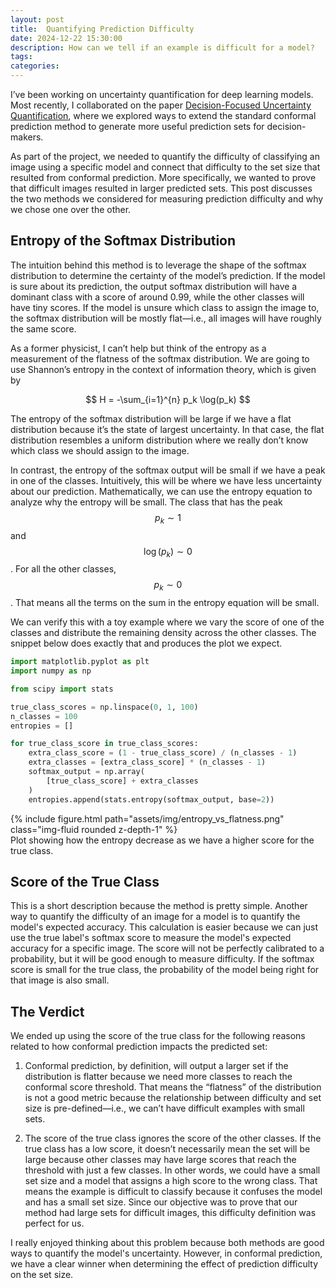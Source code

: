```yaml
---
layout: post
title:  Quantifying Prediction Difficulty
date: 2024-12-22 15:30:00
description: How can we tell if an example is difficult for a model?
tags: 
categories: 
---
```


I’ve been working on uncertainty quantification for deep learning models. Most recently, I collaborated on the paper [Decision-Focused Uncertainty Quantification](https://arxiv.org/abs/2410.01767), where we explored ways to extend the standard conformal prediction method to generate more useful prediction sets for decision-makers.

As part of the project, we needed to quantify the difficulty of classifying an image using a specific model and connect that difficulty to the set size that resulted from conformal prediction. More specifically, we wanted to prove that difficult images resulted in larger predicted sets. This post discusses the two methods we considered for measuring prediction difficulty and why we chose one over the other.

## Entropy of the Softmax Distribution

The intuition behind this method is to leverage the shape of the softmax distribution to determine the certainty of the model’s prediction. If the model is sure about its prediction, the output softmax distribution will have a dominant class with a score of around 0.99, while the other classes will have tiny scores. If the model is unsure which class to assign the image to, the softmax distribution will be mostly flat—i.e., all images will have roughly the same score.

As a former physicist, I can’t help but think of the entropy as a measurement of the flatness of the softmax distribution. We are going to use Shannon’s entropy in the context of information theory, which is given by

$$
H = -\sum_{i=1}^{n} p_k \log(p_k)
$$

The entropy of the softmax distribution will be large if we have a flat distribution because it’s the state of largest uncertainty. In that case, the flat distribution resembles a uniform distribution where we really don’t know which class we should assign to the image.

In contrast, the entropy of the softmax output will be small if we have a peak in one of the classes. Intuitively, this will be where we have less uncertainty about our prediction. Mathematically, we can use the entropy equation to analyze why the entropy will be small. The class that has the peak $$p_k \sim 1$$ and $$\log(p_k) \sim 0$$. For all the other classes, $$p_k \sim 0$$. That means all the terms on the sum in the entropy equation will be small.

We can verify this with a toy example where we vary the score of one of the classes and distribute the remaining density across the other classes. The snippet below does exactly that and produces the plot we expect.

```python
import matplotlib.pyplot as plt
import numpy as np

from scipy import stats

true_class_scores = np.linspace(0, 1, 100)
n_classes = 100
entropies = []

for true_class_score in true_class_scores:
    extra_class_score = (1 - true_class_score) / (n_classes - 1)
    extra_classes = [extra_class_score] * (n_classes - 1)
    softmax_output = np.array(
        [true_class_score] + extra_classes
    )
    entropies.append(stats.entropy(softmax_output, base=2))
```

<div class="row mt-3">
    <div class="col-sm mt-3 mt-md-0">
        {% include figure.html path="assets/img/entropy_vs_flatness.png" class="img-fluid rounded z-depth-1" %}
    </div>
</div>
<div class="caption">
    Plot showing how the entropy decrease as we have a higher score for the true class.
</div>

## Score of the True Class

This is a short description because the method is pretty simple. Another way to quantify the difficulty of an image for a model is to quantify the model's expected accuracy. This calculation is easier because we can just use the true label's softmax score to measure the model's expected accuracy for a specific image. The score will not be perfectly calibrated to a probability, but it will be good enough to measure difficulty. If the softmax score is small for the true class, the probability of the model being right for that image is also small.

## The Verdict

We ended up using the score of the true class for the following reasons related to how conformal prediction impacts the predicted set:

1. Conformal prediction, by definition, will output a larger set if the distribution is flatter because we need more classes to reach the conformal score threshold. That means the “flatness” of the distribution is not a good metric because the relationship between difficulty and set size is pre-defined—i.e., we can’t have difficult examples with small sets.

2. The score of the true class ignores the score of the other classes. If the true class has a low score, it doesn’t necessarily mean the set will be large because other classes may have large scores that reach the threshold with just a few classes. In other words, we could have a small set size and a model that assigns a high score to the wrong class. That means the example is difficult to classify because it confuses the model and has a small set size. Since our objective was to prove that our method had large sets for difficult images, this difficulty definition was perfect for us. 

I really enjoyed thinking about this problem because both methods are good ways to quantify the model's uncertainty. However, in conformal prediction, we have a clear winner when determining the effect of prediction difficulty on the set size.